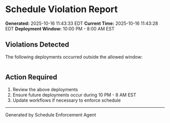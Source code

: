 # Schedule Violation Report

**Generated:** 2025-10-16 11:43:33 EDT
**Current Time:** 2025-10-16 11:43:28 EDT
**Deployment Window:** 10:00 PM - 8:00 AM EST

## Violations Detected

The following deployments occurred outside the allowed window:

```

```

## Action Required

1. Review the above deployments
2. Ensure future deployments occur during 10 PM - 8 AM EST
3. Update workflows if necessary to enforce schedule

---

Generated by Schedule Enforcement Agent
